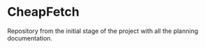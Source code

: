 # CheapFetch

Repository from the initial stage of the project with all the planning documentation.
